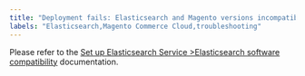 ```yaml
---
title: "Deployment fails: Elasticsearch and Magento versions incompatible"
labels: "Elasticsearch,Magento Commerce Cloud,troubleshooting"
---
```


Please refer to the [Set up Elasticsearch Service >Elasticsearch software compatibility](https://devdocs.magento.com/guides/v2.3/cloud/project/project-conf-files_services-elastic.html#elasticsearch-software-compatibility) documentation.